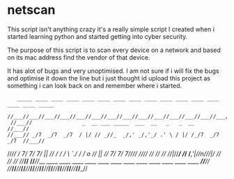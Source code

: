 # netscan



This script isn't anything crazy it's a really simple script I created when i started learning python and started getting into cyber security.

The purpose of this script is to scan every device on a network and based on its mac address find the vendor of that device.

It has alot of bugs and very unoptimised. I am not sure if i will fix the bugs and optimise it down the line but i just thought id upload this project as something i can look back on and remember where i started.


       _____ ____ ____ ____ ____ ____ ____ ____ ____ ____ ____ ____ ____ ____ ____ _____
      //___//___//___//___//___//___//___//___//___//___//___//___//___//___//___//___//
     //___//                _  __ ___ _____  ___  __   _   _  __                //___//
    //___// _/7  _/7  _/7  / |/ // _//_  _/,' _/,'_/ .' \ / |/ /_/7  _/7  _/7  //___//
   //___// /_ _7/_ _7/_ _7/ || // _/  / / _\ `./ /_ / o // || //_ _7/_ _7/_ _7//___//
  //___//   //   //   // /_/|_//___/ /_/ /___,'|__//_n_//_/|_/  //   //   // //___//
 //___//___ ____ ____ ____ ____ ____ ____ ____ ____ ____ ____ ____ ____ ____//___//
//___//___//___//___//___//___//___//___//___//___//___//___//___//___//___//___//
